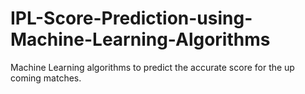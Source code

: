 # IPL-Score-Prediction-using-Machine-Learning-Algorithms

Machine Learning algorithms to predict the accurate score for the up coming matches.
